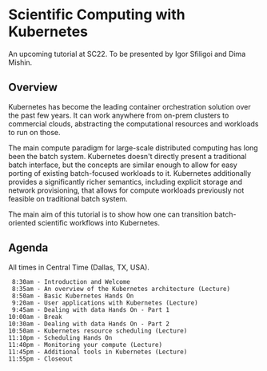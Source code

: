 # Scientific Computing with Kubernetes

An upcoming tutorial at SC22.
To be presented by Igor Sfiligoi and Dima Mishin.

## Overview

Kubernetes has become the leading container orchestration solution over the past few years. It can work anywhere from on-prem clusters to commercial clouds, abstracting the computational resources and workloads to run on those.

The main compute paradigm for large-scale distributed computing has long been the batch system. Kubernetes doesn't directly present a traditional batch interface, but the concepts are similar enough to allow for easy porting of existing batch-focused workloads to it. Kubernetes additionally provides a significantly richer semantics, including explicit storage and network provisioning, that allows for compute workloads previously not feasible on traditional batch system.

The main aim of this tutorial is to show how one can transition batch-oriented scientific workflows into Kubernetes.

## Agenda

All times in Central Time (Dallas, TX, USA).

```
 8:30am - Introduction and Welcome
 8:35am - An overview of the Kubernetes architecture (Lecture)
 8:50am - Basic Kubernetes Hands On
 9:20am - User applications with Kubernetes (Lecture)
 9:45am - Dealing with data Hands On - Part 1
10:00am - Break
10:30am - Dealing with data Hands On - Part 2
10:50am - Kubernetes resource scheduling (Lecture)
11:10pm - Scheduling Hands On
11:40pm - Monitoring your compute (Lecture)
11:45pm - Additional tools in Kubernetes (Lecture)
11:55pm - Closeout
```

